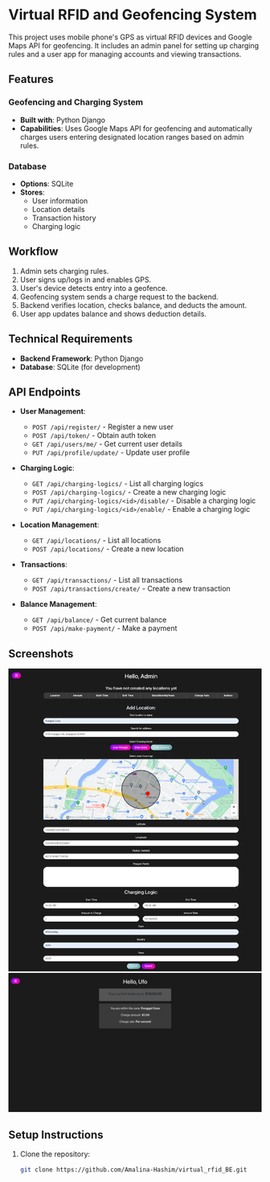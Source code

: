 # Virtual RFID and Geofencing System

This project uses mobile phone's GPS as virtual RFID devices and Google Maps API for geofencing. It includes an admin panel for setting up charging rules and a user app for managing accounts and viewing transactions.

## Features

### Geofencing and Charging System
- **Built with**: Python Django
- **Capabilities**: Uses Google Maps API for geofencing and automatically charges users entering designated location ranges based on admin rules.

### Database
- **Options**: SQLite
- **Stores**:
  - User information
  - Location details
  - Transaction history
  - Charging logic

## Workflow
1. Admin sets charging rules.
2. User signs up/logs in and enables GPS.
3. User's device detects entry into a geofence.
4. Geofencing system sends a charge request to the backend.
5. Backend verifies location, checks balance, and deducts the amount.
6. User app updates balance and shows deduction details.

## Technical Requirements
- **Backend Framework**: Python Django
- **Database**: SQLite (for development)

## API Endpoints

- **User Management**:
  - `POST /api/register/` - Register a new user
  - `POST /api/token/` - Obtain auth token
  - `GET /api/users/me/` - Get current user details
  - `PUT /api/profile/update/` - Update user profile

- **Charging Logic**:
  - `GET /api/charging-logics/` - List all charging logics
  - `POST /api/charging-logics/` - Create a new charging logic
  - `PUT /api/charging-logics/<id>/disable/` - Disable a charging logic
  - `PUT /api/charging-logics/<id>/enable/` - Enable a charging logic

- **Location Management**:
  - `GET /api/locations/` - List all locations
  - `POST /api/locations/` - Create a new location

- **Transactions**:
  - `GET /api/transactions/` - List all transactions
  - `POST /api/transactions/create/` - Create a new transaction

- **Balance Management**:
  - `GET /api/balance/` - Get current balance
  - `POST /api/make-payment/` - Make a payment

## Screenshots
![Admin Panel Screenshot](screenshots/Admin_Screenshot.png)
![User App Screenshot](screenshots/User_Screenshot.png)

## Setup Instructions
1. Clone the repository:
   ```bash
   git clone https://github.com/Amalina-Hashim/virtual_rfid_BE.git
